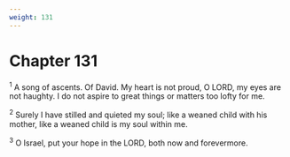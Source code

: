 ```yaml
---
weight: 131
---
```


# Chapter 131

<sup>1</sup> A song of ascents. Of David. My heart is not proud, O LORD, my eyes are not haughty. I do not aspire to great things or matters too lofty for me. 

<sup>2</sup> Surely I have stilled and quieted my soul; like a weaned child with his mother, like a weaned child is my soul within me. 

<sup>3</sup> O Israel, put your hope in the LORD, both now and forevermore. 


